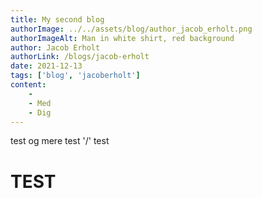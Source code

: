```yaml
---
title: My second blog
authorImage: ../../assets/blog/author_jacob_erholt.png
authorImageAlt: Man in white shirt, red background
author: Jacob Erholt
authorLink: /blogs/jacob-erholt
date: 2021-12-13
tags: ['blog', 'jacoberholt']
content: 
    - 
    - Med
    - Dig
---
```

test og mere test '/' test <h1>TEST</h1>